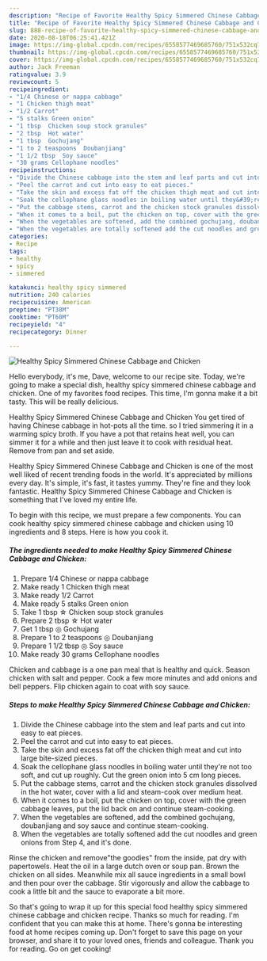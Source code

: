 ```yaml
---
description: "Recipe of Favorite Healthy Spicy Simmered Chinese Cabbage and Chicken"
title: "Recipe of Favorite Healthy Spicy Simmered Chinese Cabbage and Chicken"
slug: 888-recipe-of-favorite-healthy-spicy-simmered-chinese-cabbage-and-chicken
date: 2020-08-18T06:25:41.421Z
image: https://img-global.cpcdn.com/recipes/6558577469685760/751x532cq70/healthy-spicy-simmered-chinese-cabbage-and-chicken-recipe-main-photo.jpg
thumbnail: https://img-global.cpcdn.com/recipes/6558577469685760/751x532cq70/healthy-spicy-simmered-chinese-cabbage-and-chicken-recipe-main-photo.jpg
cover: https://img-global.cpcdn.com/recipes/6558577469685760/751x532cq70/healthy-spicy-simmered-chinese-cabbage-and-chicken-recipe-main-photo.jpg
author: Jack Freeman
ratingvalue: 3.9
reviewcount: 5
recipeingredient:
- "1/4 Chinese or nappa cabbage"
- "1 Chicken thigh meat"
- "1/2 Carrot"
- "5 stalks Green onion"
- "1 tbsp  Chicken soup stock granules"
- "2 tbsp  Hot water"
- "1 tbsp  Gochujang"
- "1 to 2 teaspoons  Doubanjiang"
- "1 1/2 tbsp  Soy sauce"
- "30 grams Cellophane noodles"
recipeinstructions:
- "Divide the Chinese cabbage into the stem and leaf parts and cut into easy to eat pieces."
- "Peel the carrot and cut into easy to eat pieces."
- "Take the skin and excess fat off the chicken thigh meat and cut into large bite-sized pieces."
- "Soak the cellophane glass noodles in boiling water until they&#39;re not too soft, and cut up roughly. Cut the green onion into 5 cm long pieces."
- "Put the cabbage stems, carrot and the chicken stock granules dissolved in the hot water, cover with a lid and steam-cook over medium heat."
- "When it comes to a boil, put the chicken on top, cover with the green cabbage leaves, put the lid back on and continue steam-cooking."
- "When the vegetables are softened, add the combined gochujang, doubanjiang and soy sauce and continue steam-cooking."
- "When the vegetables are totally softened add the cut noodles and green onions from Step 4, and it&#39;s done."
categories:
- Recipe
tags:
- healthy
- spicy
- simmered

katakunci: healthy spicy simmered 
nutrition: 240 calories
recipecuisine: American
preptime: "PT38M"
cooktime: "PT60M"
recipeyield: "4"
recipecategory: Dinner

---
```



![Healthy Spicy Simmered Chinese Cabbage and Chicken](https://img-global.cpcdn.com/recipes/6558577469685760/751x532cq70/healthy-spicy-simmered-chinese-cabbage-and-chicken-recipe-main-photo.jpg)

Hello everybody, it's me, Dave, welcome to our recipe site. Today, we're going to make a special dish, healthy spicy simmered chinese cabbage and chicken. One of my favorites food recipes. This time, I'm gonna make it a bit tasty. This will be really delicious.

Healthy Spicy Simmered Chinese Cabbage and Chicken You get tired of having Chinese cabbage in hot-pots all the time. so I tried simmering it in a warming spicy broth. If you have a pot that retains heat well, you can simmer it for a while and then just leave it to cook with residual heat. Remove from pan and set aside.

Healthy Spicy Simmered Chinese Cabbage and Chicken is one of the most well liked of recent trending foods in the world. It's appreciated by millions every day. It's simple, it's fast, it tastes yummy. They're fine and they look fantastic. Healthy Spicy Simmered Chinese Cabbage and Chicken is something that I've loved my entire life.


To begin with this recipe, we must prepare a few components. You can cook healthy spicy simmered chinese cabbage and chicken using 10 ingredients and 8 steps. Here is how you cook it.

<!--inarticleads1-->

##### The ingredients needed to make Healthy Spicy Simmered Chinese Cabbage and Chicken:

1. Prepare 1/4 Chinese or nappa cabbage
1. Make ready 1 Chicken thigh meat
1. Make ready 1/2 Carrot
1. Make ready 5 stalks Green onion
1. Take 1 tbsp ☆ Chicken soup stock granules
1. Prepare 2 tbsp ☆ Hot water
1. Get 1 tbsp ◎ Gochujang
1. Prepare 1 to 2 teaspoons ◎ Doubanjiang
1. Prepare 1 1/2 tbsp ◎ Soy sauce
1. Make ready 30 grams Cellophane noodles


Chicken and cabbage is a one pan meal that is healthy and quick. Season chicken with salt and pepper. Cook a few more minutes and add onions and bell peppers. Flip chicken again to coat with soy sauce. 

<!--inarticleads2-->

##### Steps to make Healthy Spicy Simmered Chinese Cabbage and Chicken:

1. Divide the Chinese cabbage into the stem and leaf parts and cut into easy to eat pieces.
1. Peel the carrot and cut into easy to eat pieces.
1. Take the skin and excess fat off the chicken thigh meat and cut into large bite-sized pieces.
1. Soak the cellophane glass noodles in boiling water until they&#39;re not too soft, and cut up roughly. Cut the green onion into 5 cm long pieces.
1. Put the cabbage stems, carrot and the chicken stock granules dissolved in the hot water, cover with a lid and steam-cook over medium heat.
1. When it comes to a boil, put the chicken on top, cover with the green cabbage leaves, put the lid back on and continue steam-cooking.
1. When the vegetables are softened, add the combined gochujang, doubanjiang and soy sauce and continue steam-cooking.
1. When the vegetables are totally softened add the cut noodles and green onions from Step 4, and it&#39;s done.


Rinse the chicken and remove&#34;the goodies&#34; from the inside, pat dry with papertowels. Heat the oil in a large dutch oven or soup pan. Brown the chicken on all sides. Meanwhile mix all sauce ingredients in a small bowl and then pour over the cabbage. Stir vigorously and allow the cabbage to cook a little bit and the sauce to evaporate a bit more. 

So that's going to wrap it up for this special food healthy spicy simmered chinese cabbage and chicken recipe. Thanks so much for reading. I'm confident that you can make this at home. There's gonna be interesting food at home recipes coming up. Don't forget to save this page on your browser, and share it to your loved ones, friends and colleague. Thank you for reading. Go on get cooking!
